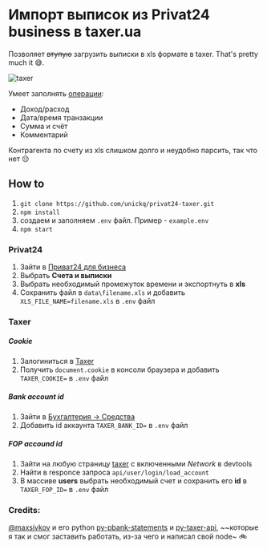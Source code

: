 # Импорт выписок из Privat24 business в taxer.ua

Позволяет ~~втупую~~ загрузить выписки в xls формате в taxer. That's pretty much it 😅.

![taxer](https://raw.githubusercontent.com/unickq/privat24-taxer/master/img/taxer.png)

Умеет заполнять [операции](https://taxer.ua/ru/my/finances/operations):
- Доход/расход
- Дата/время транзакции
- Сумма и счёт
- Комментарий
  
Контрагента по счету из xls слишком долго и неудобно парсить, так что нет 😔

## How to

1) `git clone https://github.com/unickq/privat24-taxer.git`
2) `npm install`
3) cоздаем и заполняем `.env` файл. Пример - `example.env`
4) `npm start`

### Privat24

1) Зайти в [Приват24 для бизнеса](https://24.privatbank.ua/)
2) Выбрать **Cчета и выписки** 
3) Выбрать необходимый промежуток времени и экспортнуть в **xls**
4) Сохранить файл в `data\filename.xls` и добавить `XLS_FILE_NAME=filename.xls` в `.env` файл

### Taxer 

##### Cookie

1) Залогиниться в [Taxer](https://taxer.ua/)
2) Получить `document.cookie` в консоли браузера и добавить `TAXER_COOKIE=` в `.env` файл


##### Bank account id

1) Зайти в [Бухгалтерия -> Средства](https://taxer.ua/ru/my/finances/accounts)
2) Добавить id аккаунта `TAXER_BANK_ID=` в `.env` файл

##### FOP accound id

1) Зайти на любую страницу [taxer](https://taxer.ua/) с включенными *Network* в devtools
2) Найти в responce запроса `api/user/login/load_account`
3) В массиве **users** выбрать необходимый счет и сохранить его **id** в  `TAXER_FOP_ID=` в `.env` файл


### Credits:
[@maxsivkov](https://github.com/maxsivkov) и его python [py-pbank-statements](https://github.com/maxsivkov/py-pbank-statements) и [py-taxer-api](https://github.com/maxsivkov/py-taxer-api), ~~которые я так и смог заставить работать, из-за чего и написал свой node~ 🚲
